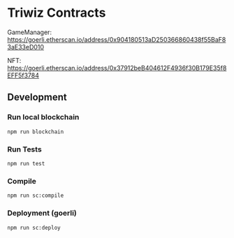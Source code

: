 # Triwiz Contracts

GameManager: https://goerli.etherscan.io/address/0x904180513aD250366860438f55BaF83aE33eD010

NFT: https://goerli.etherscan.io/address/0x37912beB404612F4936f30B179E35f8EFF5f3784

## Development

### Run local blockchain
```
npm run blockchain
```

### Run Tests

```
npm run test
```

### Compile

```
npm run sc:compile
```

### Deployment (goerli)

```
npm run sc:deploy
```